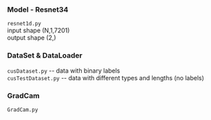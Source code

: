 ### Model - Resnet34

`resnet1d.py`\
input shape (N,1,7201)\
output shape (2,)

### DataSet & DataLoader
`cusDataset.py` -- data with binary labels\
`cusTestDataset.py` -- data with different types and lengths (no labels)

### GradCam
`GradCam.py`
